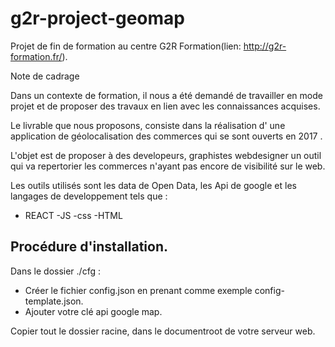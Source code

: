 # g2r-project-geomap

Projet de fin de formation au centre G2R Formation(lien: http://g2r-formation.fr/).

Note de cadrage

Dans un contexte de formation, il nous a été demandé de travailler en mode projet et de proposer des travaux en lien avec les connaissances acquises.

Le livrable que nous proposons, consiste dans la réalisation d' une application de géolocalisation des commerces qui se sont ouverts en 2017 .

L'objet est de proposer à des developeurs, graphistes webdesigner un outil qui va repertorier les commerces n'ayant pas encore de visibilité sur le web.

Les outils utilisés sont les data de Open Data, les Api de google et les langages de developpement tels que :

- REACT
-JS
-css
-HTML

## Procédure d'installation.

Dans le dossier ./cfg :
- Créer le fichier config.json en prenant comme exemple config-template.json.
- Ajouter votre clé api google map.

Copier tout le dossier racine, dans le documentroot de votre serveur web.
